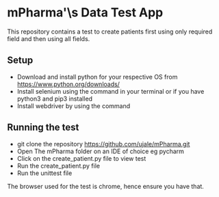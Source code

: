 # mPharma'\s Data Test App
This repository contains a test to create patients first using only required field and then using all fields.

## Setup
- Download and install python for your respective OS from https://www.python.org/downloads/
- Install selenium using the command in your terminal <pip install selenium> or <pip3 install selenium> if you have python3 and pip3 installed
- Install webdriver by using the command <pip3 install webdriver-manager>

## Running the test
- git clone the repository <https://github.com/ujale/mPharma.git>
- Open The mPharma folder on an IDE of choice eg pycharm
- Click on the create_patient.py file to view test
- Run the create_patient.py file
- Run the unittest file

The browser used for the test is chrome, hence ensure you have that.
